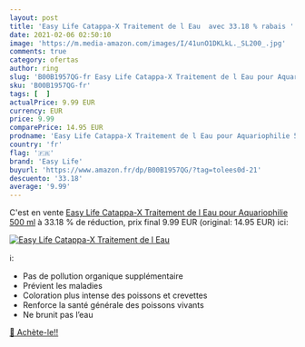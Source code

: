 ```yaml
---
layout: post
title: 'Easy Life Catappa-X Traitement de l Eau  avec 33.18 % rabais '
date: 2021-02-06 02:50:10
image: 'https://m.media-amazon.com/images/I/41unO1DKLkL._SL200_.jpg'
comments: true
category: ofertas
author: ring
slug: 'B00B1957QG-fr Easy Life Catappa-X Traitement de l Eau pour Aquariophilie...'
sku: 'B00B1957QG-fr'
tags: [  ]
actualPrice: 9.99 EUR
currency: EUR
price: 9.99
comparePrice: 14.95 EUR
prodname: 'Easy Life Catappa-X Traitement de l Eau pour Aquariophilie 500 ml'
country: 'fr'
flag: '🇫🇷'
brand: 'Easy Life'
buyurl: 'https://www.amazon.fr/dp/B00B1957QG/?tag=tolees0d-21'
descuento: '33.18'
average: '9.99'
---
```


C'est en vente [Easy Life Catappa-X Traitement de l Eau pour Aquariophilie 500 ml](https://www.amazon.fr/dp/B00B1957QG/?tag=tolees0d-21)  à  33.18 % de réduction, prix final  9.99 EUR (original: 14.95 EUR) ici:

[![Easy Life Catappa-X Traitement de l Eau ](https://m.media-amazon.com/images/I/41unO1DKLkL._SL200_.jpg)](https://www.amazon.fr/dp/B00B1957QG/?tag=tolees0d-21)

ℹ️:

- Pas de pollution organique supplémentaire
- Prévient les maladies
- Coloration plus intense des poissons et crevettes
- Renforce la santé générale des poissons vivants
- Ne brunit pas l’eau

[🛒 Achète-le!!](https://www.amazon.fr/dp/B00B1957QG/?tag=tolees0d-21)
